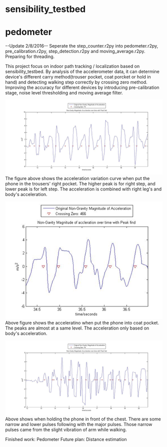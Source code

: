# sensibility_testbed
# pedometer

--Update 2/8/2016--
Seperate the step_counter.r2py into pedometer.r2py, pre_calibration.r2py, step_detection.r2py and moving_average.r2py. Preparing for threading.

This project focus on indoor path tracking / localization based on sensibility_testbed. By analysis of the accelerometer data, it can determine device's different carry method(trouser pocket, coat porcket or hold in hand) and detecting walking step correctly by crossing zero method. Improving the accuracy for different devices by introducing pre-calibration stage, noise level thresholding and moving average filter. 


![alt text](trouser_pocket.jpg)
The figure above shows the acceleration variation curve when put the phone in the trousers' right pocket. The higher peak is for right step, and lower peak is for left step. The acceleration is combined with right leg's and body's acceleration.


![alt text](coat.jpg)
Above figure shows the acceleratino when put the phone into coat pocket. The peaks are almost at a same level. The acceleration only based on body's acceleration.


![alt text](hold.jpg)
Above shows when holding the phone in front of the chest. There are some narrow and lower pulses following with the major pulses. Those narrow pulses came from the slight vibration of arm while walking.


Finished work: Pedometer
Future plan: Distance estimation
